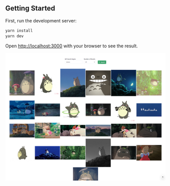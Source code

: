 ## Getting Started

First, run the development server:

```bash
yarn install
yarn dev
```

Open [http://localhost:3000](http://localhost:3000) with your browser to see the result.

![Image of the gif search engine](/gif-search-screenshot.png)

